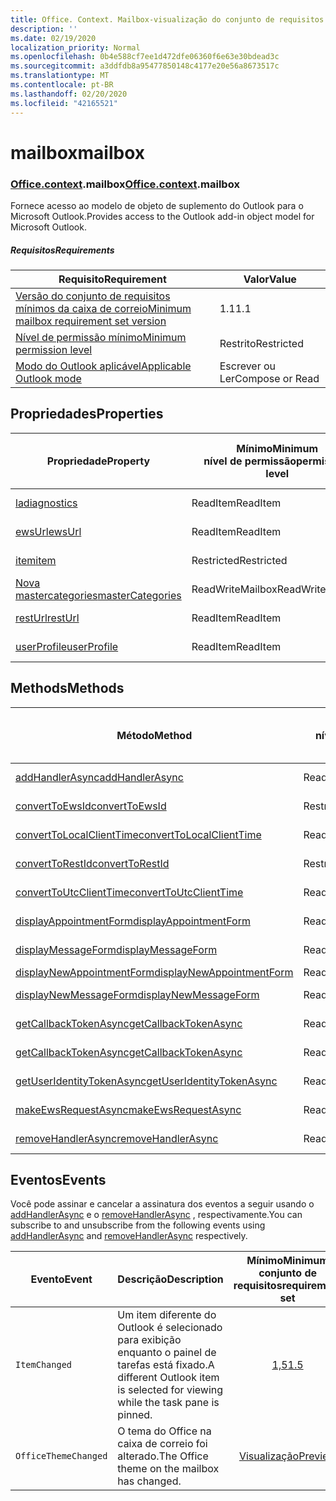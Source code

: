 ```yaml
---
title: Office. Context. Mailbox-visualização do conjunto de requisitos
description: ''
ms.date: 02/19/2020
localization_priority: Normal
ms.openlocfilehash: 0b4e588cf7ee1d472dfe06360f6e63e30bdead3c
ms.sourcegitcommit: a3ddfdb8a95477850148c4177e20e56a8673517c
ms.translationtype: MT
ms.contentlocale: pt-BR
ms.lasthandoff: 02/20/2020
ms.locfileid: "42165521"
---
```

# <a name="mailbox"></a><span data-ttu-id="06431-102">mailbox</span><span class="sxs-lookup"><span data-stu-id="06431-102">mailbox</span></span>

### <a name="officecontextmailbox"></a><span data-ttu-id="06431-103">[Office](office.md)[.context](office.context.md).mailbox</span><span class="sxs-lookup"><span data-stu-id="06431-103">[Office](office.md)[.context](office.context.md).mailbox</span></span>

<span data-ttu-id="06431-104">Fornece acesso ao modelo de objeto de suplemento do Outlook para o Microsoft Outlook.</span><span class="sxs-lookup"><span data-stu-id="06431-104">Provides access to the Outlook add-in object model for Microsoft Outlook.</span></span>

##### <a name="requirements"></a><span data-ttu-id="06431-105">Requisitos</span><span class="sxs-lookup"><span data-stu-id="06431-105">Requirements</span></span>

|<span data-ttu-id="06431-106">Requisito</span><span class="sxs-lookup"><span data-stu-id="06431-106">Requirement</span></span>| <span data-ttu-id="06431-107">Valor</span><span class="sxs-lookup"><span data-stu-id="06431-107">Value</span></span>|
|---|---|
|[<span data-ttu-id="06431-108">Versão do conjunto de requisitos mínimos da caixa de correio</span><span class="sxs-lookup"><span data-stu-id="06431-108">Minimum mailbox requirement set version</span></span>](../../requirement-sets/outlook-api-requirement-sets.md)| <span data-ttu-id="06431-109">1.1</span><span class="sxs-lookup"><span data-stu-id="06431-109">1.1</span></span>|
|[<span data-ttu-id="06431-110">Nível de permissão mínimo</span><span class="sxs-lookup"><span data-stu-id="06431-110">Minimum permission level</span></span>](../../../outlook/understanding-outlook-add-in-permissions.md)| <span data-ttu-id="06431-111">Restrito</span><span class="sxs-lookup"><span data-stu-id="06431-111">Restricted</span></span>|
|[<span data-ttu-id="06431-112">Modo do Outlook aplicável</span><span class="sxs-lookup"><span data-stu-id="06431-112">Applicable Outlook mode</span></span>](../../../outlook/outlook-add-ins-overview.md#extension-points)| <span data-ttu-id="06431-113">Escrever ou Ler</span><span class="sxs-lookup"><span data-stu-id="06431-113">Compose or Read</span></span>|

## <a name="properties"></a><span data-ttu-id="06431-114">Propriedades</span><span class="sxs-lookup"><span data-stu-id="06431-114">Properties</span></span>

| <span data-ttu-id="06431-115">Propriedade</span><span class="sxs-lookup"><span data-stu-id="06431-115">Property</span></span> | <span data-ttu-id="06431-116">Mínimo</span><span class="sxs-lookup"><span data-stu-id="06431-116">Minimum</span></span><br><span data-ttu-id="06431-117">nível de permissão</span><span class="sxs-lookup"><span data-stu-id="06431-117">permission level</span></span> | <span data-ttu-id="06431-118">Modelos</span><span class="sxs-lookup"><span data-stu-id="06431-118">Modes</span></span> | <span data-ttu-id="06431-119">Tipo de retorno</span><span class="sxs-lookup"><span data-stu-id="06431-119">Return type</span></span> | <span data-ttu-id="06431-120">Mínimo</span><span class="sxs-lookup"><span data-stu-id="06431-120">Minimum</span></span><br><span data-ttu-id="06431-121">conjunto de requisitos</span><span class="sxs-lookup"><span data-stu-id="06431-121">requirement set</span></span> |
|---|---|---|---|:---:|
| [<span data-ttu-id="06431-122">la</span><span class="sxs-lookup"><span data-stu-id="06431-122">diagnostics</span></span>](/javascript/api/outlook/office.mailbox?view=outlook-js-preview#diagnostics) | <span data-ttu-id="06431-123">ReadItem</span><span class="sxs-lookup"><span data-stu-id="06431-123">ReadItem</span></span> | <span data-ttu-id="06431-124">Escrever</span><span class="sxs-lookup"><span data-stu-id="06431-124">Compose</span></span><br><span data-ttu-id="06431-125">Ler</span><span class="sxs-lookup"><span data-stu-id="06431-125">Read</span></span> | [<span data-ttu-id="06431-126">La</span><span class="sxs-lookup"><span data-stu-id="06431-126">Diagnostics</span></span>](/javascript/api/outlook/office.diagnostics?view=outlook-js-preview) | [<span data-ttu-id="06431-127">1.1</span><span class="sxs-lookup"><span data-stu-id="06431-127">1.1</span></span>](../requirement-set-1.1/outlook-requirement-set-1.1.md) |
| [<span data-ttu-id="06431-128">ewsUrl</span><span class="sxs-lookup"><span data-stu-id="06431-128">ewsUrl</span></span>](/javascript/api/outlook/office.mailbox?view=outlook-js-preview#ewsurl) | <span data-ttu-id="06431-129">ReadItem</span><span class="sxs-lookup"><span data-stu-id="06431-129">ReadItem</span></span> | <span data-ttu-id="06431-130">Escrever</span><span class="sxs-lookup"><span data-stu-id="06431-130">Compose</span></span><br><span data-ttu-id="06431-131">Ler</span><span class="sxs-lookup"><span data-stu-id="06431-131">Read</span></span> | <span data-ttu-id="06431-132">String</span><span class="sxs-lookup"><span data-stu-id="06431-132">String</span></span> | [<span data-ttu-id="06431-133">1.1</span><span class="sxs-lookup"><span data-stu-id="06431-133">1.1</span></span>](../requirement-set-1.1/outlook-requirement-set-1.1.md) |
| [<span data-ttu-id="06431-134">item</span><span class="sxs-lookup"><span data-stu-id="06431-134">item</span></span>](office.context.mailbox.item.md) | <span data-ttu-id="06431-135">Restricted</span><span class="sxs-lookup"><span data-stu-id="06431-135">Restricted</span></span> | <span data-ttu-id="06431-136">Escrever</span><span class="sxs-lookup"><span data-stu-id="06431-136">Compose</span></span><br><span data-ttu-id="06431-137">Ler</span><span class="sxs-lookup"><span data-stu-id="06431-137">Read</span></span> | [<span data-ttu-id="06431-138">Item</span><span class="sxs-lookup"><span data-stu-id="06431-138">Item</span></span>](/javascript/api/outlook/office.item?view=outlook-js-preview) | [<span data-ttu-id="06431-139">1.1</span><span class="sxs-lookup"><span data-stu-id="06431-139">1.1</span></span>](../requirement-set-1.1/outlook-requirement-set-1.1.md) |
| [<span data-ttu-id="06431-140">Nova mastercategories</span><span class="sxs-lookup"><span data-stu-id="06431-140">masterCategories</span></span>](/javascript/api/outlook/office.mailbox?view=outlook-js-preview#mastercategories) | <span data-ttu-id="06431-141">ReadWriteMailbox</span><span class="sxs-lookup"><span data-stu-id="06431-141">ReadWriteMailbox</span></span> | <span data-ttu-id="06431-142">Escrever</span><span class="sxs-lookup"><span data-stu-id="06431-142">Compose</span></span><br><span data-ttu-id="06431-143">Ler</span><span class="sxs-lookup"><span data-stu-id="06431-143">Read</span></span> | [<span data-ttu-id="06431-144">MasterCategories</span><span class="sxs-lookup"><span data-stu-id="06431-144">MasterCategories</span></span>](/javascript/api/outlook/office.mastercategories?view=outlook-js-preview) | [<span data-ttu-id="06431-145">1,8</span><span class="sxs-lookup"><span data-stu-id="06431-145">1.8</span></span>](../requirement-set-1.8/outlook-requirement-set-1.8.md) |
| [<span data-ttu-id="06431-146">restUrl</span><span class="sxs-lookup"><span data-stu-id="06431-146">restUrl</span></span>](/javascript/api/outlook/office.mailbox?view=outlook-js-preview#resturl) | <span data-ttu-id="06431-147">ReadItem</span><span class="sxs-lookup"><span data-stu-id="06431-147">ReadItem</span></span> | <span data-ttu-id="06431-148">Escrever</span><span class="sxs-lookup"><span data-stu-id="06431-148">Compose</span></span><br><span data-ttu-id="06431-149">Ler</span><span class="sxs-lookup"><span data-stu-id="06431-149">Read</span></span> | <span data-ttu-id="06431-150">String</span><span class="sxs-lookup"><span data-stu-id="06431-150">String</span></span> | [<span data-ttu-id="06431-151">1,5</span><span class="sxs-lookup"><span data-stu-id="06431-151">1.5</span></span>](../requirement-set-1.5/outlook-requirement-set-1.5.md) |
| [<span data-ttu-id="06431-152">userProfile</span><span class="sxs-lookup"><span data-stu-id="06431-152">userProfile</span></span>](/javascript/api/outlook/office.mailbox?view=outlook-js-preview#userprofile) | <span data-ttu-id="06431-153">ReadItem</span><span class="sxs-lookup"><span data-stu-id="06431-153">ReadItem</span></span> | <span data-ttu-id="06431-154">Escrever</span><span class="sxs-lookup"><span data-stu-id="06431-154">Compose</span></span><br><span data-ttu-id="06431-155">Ler</span><span class="sxs-lookup"><span data-stu-id="06431-155">Read</span></span> | [<span data-ttu-id="06431-156">UserProfile</span><span class="sxs-lookup"><span data-stu-id="06431-156">UserProfile</span></span>](/javascript/api/outlook/office.userprofile?view=outlook-js-preview) | [<span data-ttu-id="06431-157">1.1</span><span class="sxs-lookup"><span data-stu-id="06431-157">1.1</span></span>](../requirement-set-1.1/outlook-requirement-set-1.1.md) |

## <a name="methods"></a><span data-ttu-id="06431-158">Methods</span><span class="sxs-lookup"><span data-stu-id="06431-158">Methods</span></span>

| <span data-ttu-id="06431-159">Método</span><span class="sxs-lookup"><span data-stu-id="06431-159">Method</span></span> | <span data-ttu-id="06431-160">Mínimo</span><span class="sxs-lookup"><span data-stu-id="06431-160">Minimum</span></span><br><span data-ttu-id="06431-161">nível de permissão</span><span class="sxs-lookup"><span data-stu-id="06431-161">permission level</span></span> | <span data-ttu-id="06431-162">Modelos</span><span class="sxs-lookup"><span data-stu-id="06431-162">Modes</span></span> | <span data-ttu-id="06431-163">Mínimo</span><span class="sxs-lookup"><span data-stu-id="06431-163">Minimum</span></span><br><span data-ttu-id="06431-164">conjunto de requisitos</span><span class="sxs-lookup"><span data-stu-id="06431-164">requirement set</span></span> |
|---|---|---|:---:|
| [<span data-ttu-id="06431-165">addHandlerAsync</span><span class="sxs-lookup"><span data-stu-id="06431-165">addHandlerAsync</span></span>](/javascript/api/outlook/office.mailbox?view=outlook-js-preview#addhandlerasync-eventtype--handler--options--callback-) | <span data-ttu-id="06431-166">ReadItem</span><span class="sxs-lookup"><span data-stu-id="06431-166">ReadItem</span></span> | <span data-ttu-id="06431-167">Escrever</span><span class="sxs-lookup"><span data-stu-id="06431-167">Compose</span></span><br><span data-ttu-id="06431-168">Ler</span><span class="sxs-lookup"><span data-stu-id="06431-168">Read</span></span> | [<span data-ttu-id="06431-169">1,5</span><span class="sxs-lookup"><span data-stu-id="06431-169">1.5</span></span>](../requirement-set-1.5/outlook-requirement-set-1.5.md) |
| [<span data-ttu-id="06431-170">convertToEwsId</span><span class="sxs-lookup"><span data-stu-id="06431-170">convertToEwsId</span></span>](/javascript/api/outlook/office.mailbox?view=outlook-js-preview#converttoewsid-itemid--restversion-) | <span data-ttu-id="06431-171">Restricted</span><span class="sxs-lookup"><span data-stu-id="06431-171">Restricted</span></span> | <span data-ttu-id="06431-172">Escrever</span><span class="sxs-lookup"><span data-stu-id="06431-172">Compose</span></span><br><span data-ttu-id="06431-173">Ler</span><span class="sxs-lookup"><span data-stu-id="06431-173">Read</span></span> | [<span data-ttu-id="06431-174">1.3</span><span class="sxs-lookup"><span data-stu-id="06431-174">1.3</span></span>](../requirement-set-1.3/outlook-requirement-set-1.3.md) |
| [<span data-ttu-id="06431-175">convertToLocalClientTime</span><span class="sxs-lookup"><span data-stu-id="06431-175">convertToLocalClientTime</span></span>](/javascript/api/outlook/office.mailbox?view=outlook-js-preview#converttolocalclienttime-timevalue-) | <span data-ttu-id="06431-176">ReadItem</span><span class="sxs-lookup"><span data-stu-id="06431-176">ReadItem</span></span> | <span data-ttu-id="06431-177">Escrever</span><span class="sxs-lookup"><span data-stu-id="06431-177">Compose</span></span><br><span data-ttu-id="06431-178">Ler</span><span class="sxs-lookup"><span data-stu-id="06431-178">Read</span></span> | [<span data-ttu-id="06431-179">1.1</span><span class="sxs-lookup"><span data-stu-id="06431-179">1.1</span></span>](../requirement-set-1.1/outlook-requirement-set-1.1.md) |
| [<span data-ttu-id="06431-180">convertToRestId</span><span class="sxs-lookup"><span data-stu-id="06431-180">convertToRestId</span></span>](/javascript/api/outlook/office.mailbox?view=outlook-js-preview#converttorestid-itemid--restversion-) | <span data-ttu-id="06431-181">Restricted</span><span class="sxs-lookup"><span data-stu-id="06431-181">Restricted</span></span> | <span data-ttu-id="06431-182">Escrever</span><span class="sxs-lookup"><span data-stu-id="06431-182">Compose</span></span><br><span data-ttu-id="06431-183">Ler</span><span class="sxs-lookup"><span data-stu-id="06431-183">Read</span></span> | [<span data-ttu-id="06431-184">1.3</span><span class="sxs-lookup"><span data-stu-id="06431-184">1.3</span></span>](../requirement-set-1.3/outlook-requirement-set-1.3.md) |
| [<span data-ttu-id="06431-185">convertToUtcClientTime</span><span class="sxs-lookup"><span data-stu-id="06431-185">convertToUtcClientTime</span></span>](/javascript/api/outlook/office.mailbox?view=outlook-js-preview#converttoutcclienttime-input-) | <span data-ttu-id="06431-186">ReadItem</span><span class="sxs-lookup"><span data-stu-id="06431-186">ReadItem</span></span> | <span data-ttu-id="06431-187">Escrever</span><span class="sxs-lookup"><span data-stu-id="06431-187">Compose</span></span><br><span data-ttu-id="06431-188">Ler</span><span class="sxs-lookup"><span data-stu-id="06431-188">Read</span></span> | [<span data-ttu-id="06431-189">1.1</span><span class="sxs-lookup"><span data-stu-id="06431-189">1.1</span></span>](../requirement-set-1.1/outlook-requirement-set-1.1.md) |
| [<span data-ttu-id="06431-190">displayAppointmentForm</span><span class="sxs-lookup"><span data-stu-id="06431-190">displayAppointmentForm</span></span>](/javascript/api/outlook/office.mailbox?view=outlook-js-preview#displayappointmentform-itemid-) | <span data-ttu-id="06431-191">ReadItem</span><span class="sxs-lookup"><span data-stu-id="06431-191">ReadItem</span></span> | <span data-ttu-id="06431-192">Escrever</span><span class="sxs-lookup"><span data-stu-id="06431-192">Compose</span></span><br><span data-ttu-id="06431-193">Ler</span><span class="sxs-lookup"><span data-stu-id="06431-193">Read</span></span> | [<span data-ttu-id="06431-194">1.1</span><span class="sxs-lookup"><span data-stu-id="06431-194">1.1</span></span>](../requirement-set-1.1/outlook-requirement-set-1.1.md) |
| [<span data-ttu-id="06431-195">displayMessageForm</span><span class="sxs-lookup"><span data-stu-id="06431-195">displayMessageForm</span></span>](/javascript/api/outlook/office.mailbox?view=outlook-js-preview#displaymessageform-itemid-) | <span data-ttu-id="06431-196">ReadItem</span><span class="sxs-lookup"><span data-stu-id="06431-196">ReadItem</span></span> | <span data-ttu-id="06431-197">Escrever</span><span class="sxs-lookup"><span data-stu-id="06431-197">Compose</span></span><br><span data-ttu-id="06431-198">Ler</span><span class="sxs-lookup"><span data-stu-id="06431-198">Read</span></span> | [<span data-ttu-id="06431-199">1.1</span><span class="sxs-lookup"><span data-stu-id="06431-199">1.1</span></span>](../requirement-set-1.1/outlook-requirement-set-1.1.md) |
| [<span data-ttu-id="06431-200">displayNewAppointmentForm</span><span class="sxs-lookup"><span data-stu-id="06431-200">displayNewAppointmentForm</span></span>](/javascript/api/outlook/office.mailbox?view=outlook-js-preview#displaynewappointmentform-parameters-) | <span data-ttu-id="06431-201">ReadItem</span><span class="sxs-lookup"><span data-stu-id="06431-201">ReadItem</span></span> | <span data-ttu-id="06431-202">Ler</span><span class="sxs-lookup"><span data-stu-id="06431-202">Read</span></span> | [<span data-ttu-id="06431-203">1.1</span><span class="sxs-lookup"><span data-stu-id="06431-203">1.1</span></span>](../requirement-set-1.1/outlook-requirement-set-1.1.md) |
| [<span data-ttu-id="06431-204">displayNewMessageForm</span><span class="sxs-lookup"><span data-stu-id="06431-204">displayNewMessageForm</span></span>](/javascript/api/outlook/office.mailbox?view=outlook-js-preview#displaynewmessageform-parameters-) | <span data-ttu-id="06431-205">ReadItem</span><span class="sxs-lookup"><span data-stu-id="06431-205">ReadItem</span></span> | <span data-ttu-id="06431-206">Escrever</span><span class="sxs-lookup"><span data-stu-id="06431-206">Compose</span></span><br><span data-ttu-id="06431-207">Ler</span><span class="sxs-lookup"><span data-stu-id="06431-207">Read</span></span> | [<span data-ttu-id="06431-208">1,6</span><span class="sxs-lookup"><span data-stu-id="06431-208">1.6</span></span>](../requirement-set-1.6/outlook-requirement-set-1.6.md) |
| [<span data-ttu-id="06431-209">getCallbackTokenAsync</span><span class="sxs-lookup"><span data-stu-id="06431-209">getCallbackTokenAsync</span></span>](/javascript/api/outlook/office.mailbox?view=outlook-js-preview#getcallbacktokenasync-options--callback-) | <span data-ttu-id="06431-210">ReadItem</span><span class="sxs-lookup"><span data-stu-id="06431-210">ReadItem</span></span> | <span data-ttu-id="06431-211">Escrever</span><span class="sxs-lookup"><span data-stu-id="06431-211">Compose</span></span><br><span data-ttu-id="06431-212">Ler</span><span class="sxs-lookup"><span data-stu-id="06431-212">Read</span></span> | [<span data-ttu-id="06431-213">1,5</span><span class="sxs-lookup"><span data-stu-id="06431-213">1.5</span></span>](../requirement-set-1.5/outlook-requirement-set-1.5.md) |
| [<span data-ttu-id="06431-214">getCallbackTokenAsync</span><span class="sxs-lookup"><span data-stu-id="06431-214">getCallbackTokenAsync</span></span>](/javascript/api/outlook/office.mailbox?view=outlook-js-preview#getcallbacktokenasync-callback--usercontext-) | <span data-ttu-id="06431-215">ReadItem</span><span class="sxs-lookup"><span data-stu-id="06431-215">ReadItem</span></span> | <span data-ttu-id="06431-216">Escrever</span><span class="sxs-lookup"><span data-stu-id="06431-216">Compose</span></span><br><span data-ttu-id="06431-217">Ler</span><span class="sxs-lookup"><span data-stu-id="06431-217">Read</span></span> | [<span data-ttu-id="06431-218">1.3</span><span class="sxs-lookup"><span data-stu-id="06431-218">1.3</span></span>](../requirement-set-1.3/outlook-requirement-set-1.3.md)<br>[<span data-ttu-id="06431-219">1.1</span><span class="sxs-lookup"><span data-stu-id="06431-219">1.1</span></span>](../requirement-set-1.1/outlook-requirement-set-1.1.md) |
| [<span data-ttu-id="06431-220">getUserIdentityTokenAsync</span><span class="sxs-lookup"><span data-stu-id="06431-220">getUserIdentityTokenAsync</span></span>](/javascript/api/outlook/office.mailbox?view=outlook-js-preview#getuseridentitytokenasync-callback--usercontext-) | <span data-ttu-id="06431-221">ReadItem</span><span class="sxs-lookup"><span data-stu-id="06431-221">ReadItem</span></span> | <span data-ttu-id="06431-222">Escrever</span><span class="sxs-lookup"><span data-stu-id="06431-222">Compose</span></span><br><span data-ttu-id="06431-223">Ler</span><span class="sxs-lookup"><span data-stu-id="06431-223">Read</span></span> | [<span data-ttu-id="06431-224">1.1</span><span class="sxs-lookup"><span data-stu-id="06431-224">1.1</span></span>](../requirement-set-1.1/outlook-requirement-set-1.1.md) |
| [<span data-ttu-id="06431-225">makeEwsRequestAsync</span><span class="sxs-lookup"><span data-stu-id="06431-225">makeEwsRequestAsync</span></span>](/javascript/api/outlook/office.mailbox?view=outlook-js-preview#makeewsrequestasync-data--callback--usercontext-) | <span data-ttu-id="06431-226">ReadWriteMailbox</span><span class="sxs-lookup"><span data-stu-id="06431-226">ReadWriteMailbox</span></span> | <span data-ttu-id="06431-227">Escrever</span><span class="sxs-lookup"><span data-stu-id="06431-227">Compose</span></span><br><span data-ttu-id="06431-228">Ler</span><span class="sxs-lookup"><span data-stu-id="06431-228">Read</span></span> | [<span data-ttu-id="06431-229">1.1</span><span class="sxs-lookup"><span data-stu-id="06431-229">1.1</span></span>](../requirement-set-1.1/outlook-requirement-set-1.1.md) |
| [<span data-ttu-id="06431-230">removeHandlerAsync</span><span class="sxs-lookup"><span data-stu-id="06431-230">removeHandlerAsync</span></span>](/javascript/api/outlook/office.mailbox?view=outlook-js-preview#removehandlerasync-eventtype--options--callback-) | <span data-ttu-id="06431-231">ReadItem</span><span class="sxs-lookup"><span data-stu-id="06431-231">ReadItem</span></span> | <span data-ttu-id="06431-232">Escrever</span><span class="sxs-lookup"><span data-stu-id="06431-232">Compose</span></span><br><span data-ttu-id="06431-233">Ler</span><span class="sxs-lookup"><span data-stu-id="06431-233">Read</span></span> | [<span data-ttu-id="06431-234">1,5</span><span class="sxs-lookup"><span data-stu-id="06431-234">1.5</span></span>](../requirement-set-1.5/outlook-requirement-set-1.5.md) |

## <a name="events"></a><span data-ttu-id="06431-235">Eventos</span><span class="sxs-lookup"><span data-stu-id="06431-235">Events</span></span>

<span data-ttu-id="06431-236">Você pode assinar e cancelar a assinatura dos eventos a seguir usando o [addHandlerAsync](/javascript/api/outlook/office.mailbox?view=outlook-js-preview#addhandlerasync-eventtype--handler--options--callback-) e o [removeHandlerAsync](/javascript/api/outlook/office.mailbox?view=outlook-js-preview#removehandlerasync-eventtype--options--callback-) , respectivamente.</span><span class="sxs-lookup"><span data-stu-id="06431-236">You can subscribe to and unsubscribe from the following events using [addHandlerAsync](/javascript/api/outlook/office.mailbox?view=outlook-js-preview#addhandlerasync-eventtype--handler--options--callback-) and [removeHandlerAsync](/javascript/api/outlook/office.mailbox?view=outlook-js-preview#removehandlerasync-eventtype--options--callback-) respectively.</span></span>

| <span data-ttu-id="06431-237">Evento</span><span class="sxs-lookup"><span data-stu-id="06431-237">Event</span></span> | <span data-ttu-id="06431-238">Descrição</span><span class="sxs-lookup"><span data-stu-id="06431-238">Description</span></span> | <span data-ttu-id="06431-239">Mínimo</span><span class="sxs-lookup"><span data-stu-id="06431-239">Minimum</span></span><br><span data-ttu-id="06431-240">conjunto de requisitos</span><span class="sxs-lookup"><span data-stu-id="06431-240">requirement set</span></span> |
|---|---|:---:|
|`ItemChanged`| <span data-ttu-id="06431-241">Um item diferente do Outlook é selecionado para exibição enquanto o painel de tarefas está fixado.</span><span class="sxs-lookup"><span data-stu-id="06431-241">A different Outlook item is selected for viewing while the task pane is pinned.</span></span> | [<span data-ttu-id="06431-242">1,5</span><span class="sxs-lookup"><span data-stu-id="06431-242">1.5</span></span>](../requirement-set-1.5/outlook-requirement-set-1.5.md) |
|`OfficeThemeChanged`| <span data-ttu-id="06431-243">O tema do Office na caixa de correio foi alterado.</span><span class="sxs-lookup"><span data-stu-id="06431-243">The Office theme on the mailbox has changed.</span></span> | [<span data-ttu-id="06431-244">Visualização</span><span class="sxs-lookup"><span data-stu-id="06431-244">Preview</span></span>](../preview-requirement-set/outlook-requirement-set-preview.md) |
